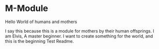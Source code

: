 # M-Module
Hello World of humans and mothers

I say this because this is a module for mothers by their human offsprings. 
I am Elvis, A master beginner. I want to create something for the world, and this is the beginning Test Readme. 
